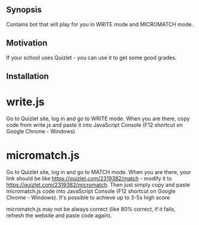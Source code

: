 ## Synopsis

Contains bot that will play for you in WRITE mode and MICROMATCH mode.

## Motivation

If your school uses Quizlet - you can use it to get some good grades.

## Installation

# write.js

Go to Quizlet site, log in and go to WRITE mode.
When you are there, copy code from write.js and paste it into JavaScript Console (F12 shortcut on Google Chrome - Windows)

# micromatch.js
Go to Quizlet site, log in and go to MATCH mode.
When you are there, your link should be like https://quizlet.com/2319382/match - modify it to https://quizlet.com/2319382/micromatch.
Then just simply copy and paste micromatch.js code into JavaScript Console (F12 shortcut on Google Chrome - Windows).
It's possible to achieve up to 3-5s high score

micromatch.js may not be always correct (like 80% correct, if it fails, refresh the website and paste code again).